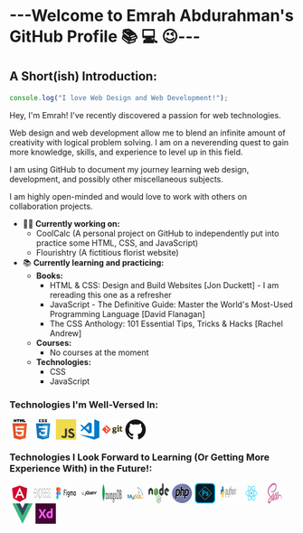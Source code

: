 # ---Welcome to Emrah Abdurahman's GitHub Profile :books: :computer: :wink:---

## A Short(ish) Introduction:

```js
console.log("I love Web Design and Web Development!");
```

Hey, I'm Emrah! I've recently discovered a passion for web technologies.

Web design and web development allow me to blend an infinite amount of creativity with logical problem solving. I am on a neverending quest to gain more knowledge, skills, and experience to level up in this field.

I am using GitHub to document my journey learning web design, development, and possibly other miscellaneous subjects.

I am highly open-minded and would love to work with others on collaboration projects.

- 👨‍🔬 **Currently working on:**
  - CoolCalc (A personal project on GitHub to independently put into practice some HTML, CSS, and JavaScript)
  - Flourishtry (A fictitious florist website)
- 📚 **Currently learning and practicing:**
  - **Books:**
    - HTML & CSS: Design and Build Websites [Jon Duckett] - I am rereading this one as a refresher
    - JavaScript - The Definitive Guide: Master the World's Most-Used Programming Language [David Flanagan]
    - The CSS Anthology: 101 Essential Tips, Tricks & Hacks [Rachel Andrew]
  - **Courses:**
    - No courses at the moment
  - **Technologies:**
    - CSS
    - JavaScript

### Technologies I'm Well-Versed In:

<img align="left" alt="HTML5" width="36px" src="images/html.png">
<img align="left" alt="CSS3" width="36px" style="margin-left: 5px" src="images/css.png">
<img align="left" alt="JavaScript" width="36px" style="margin-left: 5px" src="images/javascript.png">
<img align="left" alt="Microsoft Visual Studio Code" width="36px" style="margin-left: 5px" src="images/visual-studio-code.png">
<img align="left" alt="Git" width="36px" style="margin-left: 5px" src="images/git.png">
<img align="left" alt="GitHub" width="36px" style="margin-left: 5px" src="images/github.png">

<br><br>

### Technologies I Look Forward to Learning (Or Getting More Experience With) in the Future!:

<img align="left" alt="Angular.js" width="36px" src="images/angularjs.png">
<img align="left" alt="Express.js" width="36px" style="margin-left: 5px" src="images/expressjs.png">
<img align="left" alt="Figma" width="36px" style="margin-left: 5px" src="images/figma.png">
<img align="left" alt="jQuery" width="36px" style="margin-left: 5px" src="images/jquery.png">
<img align="left" alt="MongoDB" width="36px" style="margin-left: 5px" src="images/mongodb.png">
<img align="left" alt="MySQL" width="36px" style="margin-left: 5px" src="images/mysql.png">
<img align="left" alt="Node.js" width="36px" style="margin-left: 5px" src="images/nodejs.png">
<img align="left" alt="PHP" width="36px" style="margin-left: 5px" src="images/php.png">
<img align="left" alt="Photoshop" width="36px" style="margin-left: 5px" src="images/photoshop.png">
<img align="left" alt="Python" width="36px" style="margin-left: 5px" src="images/python.png">
<img align="left" alt="React.js" width="36px" style="margin-left: 5px" src="images/reactjs.png">
<img align="left" alt="Sass" width="36px" style="margin-left: 5px" src="images/sass.png">
<img align="left" alt="Vue.js" width="36px" style="margin-left: 5px" src="images/vuejs.png">
<img align="left" alt="XD" width="36px" style="margin-left: 5px" src="images/xd.png">
